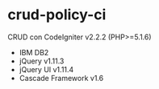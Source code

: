 # crud-policy-ci

CRUD con CodeIgniter v2.2.2 (PHP>=5.1.6)
+ IBM DB2
+ jQuery v1.11.3
+ jQuery UI v1.11.4
+ Cascade Framework v1.6
